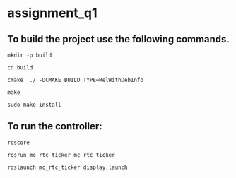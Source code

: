 # assignment_q1

## To build the project use the following commands.

`mkdir -p build`

`cd build`

`cmake ../ -DCMAKE_BUILD_TYPE=RelWithDebInfo`

`make`

`sudo make install`


## To run the controller:

`roscore`

`rosrun mc_rtc_ticker mc_rtc_ticker`

`roslaunch mc_rtc_ticker display.launch`
